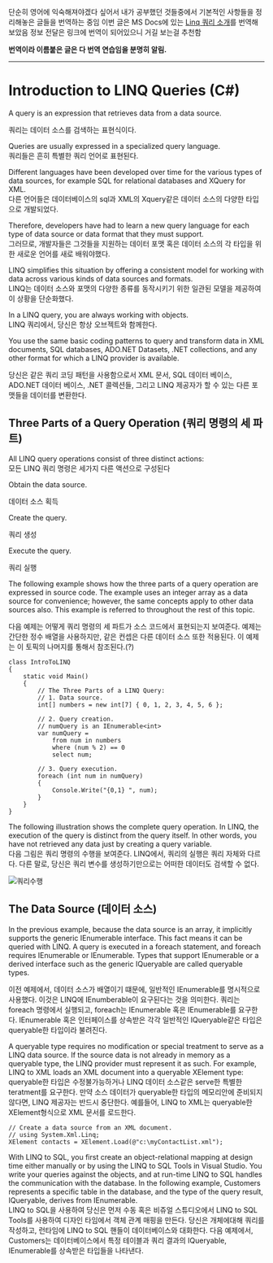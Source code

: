 단순히 영어에 익숙해져야겠다 싶어서 내가 공부했던 것들중에서 기본적인 사항들을 정리해놓은 글들을 번역하는 중임
이번 글은 MS Docs에 있는 [Linq 쿼리 소개](https://docs.microsoft.com/ko-kr/dotnet/csharp/programming-guide/concepts/linq/introduction-to-linq-queries)를 번역해보았음
정보 전달은 링크에 번역이 되어있으니 거길 보는걸 추천함

**번역이라 이름붙은 글은 다 번역 연습임을 분명히 알림.**

-----------------------------------------

# Introduction to LINQ Queries (C#)

A query is an expression that retrieves data from a data source.

쿼리는 데이터 소스를 검색하는 표현식이다.

Queries are usually expressed in a specialized query language.  
쿼리들은 흔히 특별한 쿼리 언어로 표현된다. 

Different languages have been developed over time for the various types of data sources, for example SQL for relational databases and XQuery for XML.  
다른 언어들은 데이터베이스의 sql과 XML의 Xquery같은 데이터 소스의 다양한 타입으로 개발되었다.

Therefore, developers have had to learn a new query language for each type of data source or data format that they must support.   
그러므로, 개발자들은 그것들을 지원하는 데이터 포맷 혹은 데이터 소스의 각 타입을 위한 새로운 언어를 새로 배워야했다.

LINQ simplifies this situation by offering a consistent model for working with data across various kinds of data sources and formats.  
LINQ는 데이터 소스와 포맷의 다양한 종류를 동작시키기 위한 일관된 모델을 제공하여 이 상황을 단순화했다.

In a LINQ query, you are always working with objects.  
LINQ 쿼리에서, 당신은 항상 오브젝트와 함께한다.

You use the same basic coding patterns to query and transform data in XML documents, SQL databases, ADO.NET Datasets, .NET collections, and any other format for which a LINQ provider is available.

당신은 같은 쿼리 코딩 패턴을 사용함으로서 XML 문서, SQL 데이터 베이스, ADO.NET 데이터 베이스, .NET 콜렉션들, 그리고 LINQ 제공자가 할 수 있는 다른 포맷들을 데이터를 변환한다.

## Three Parts of a Query Operation (쿼리 명령의 세 파트)

All LINQ query operations consist of three distinct actions:  
모든 LINQ 쿼리 명령은 세가지 다른 액션으로 구성된다

Obtain the data source.

데이터 소스 획득

Create the query.

쿼리 생성

Execute the query.

쿼리 실행

The following example shows how the three parts of a query operation are expressed in source code. The example uses an integer array as a data source for convenience; however, the same concepts apply to other data sources also. This example is referred to throughout the rest of this topic.

다음 예제는 어떻게 쿼리 명령의 세 파트가 소스 코드에서 표현되는지 보여준다. 예제는 간단한 정수 배열을 사용하지만, 같은 컨셉은 다른 데이터 소스 또한 적용된다. 이 예제는 이 토픽의 나머지를 통해서 참조된다.(?)

    class IntroToLINQ
    {
        static void Main()
        {
            // The Three Parts of a LINQ Query:
            // 1. Data source.
            int[] numbers = new int[7] { 0, 1, 2, 3, 4, 5, 6 };

            // 2. Query creation.
            // numQuery is an IEnumerable<int>
            var numQuery =
                from num in numbers
                where (num % 2) == 0
                select num;

            // 3. Query execution.
            foreach (int num in numQuery)
            {
                Console.Write("{0,1} ", num);
            }
        }
    }

The following illustration shows the complete query operation. In LINQ, the execution of the query is distinct from the query itself. In other words, you have not retrieved any data just by creating a query variable.  
다음 그림은 쿼리 명령의 수행을 보여준다. LINQ에서, 쿼리의 실행은 쿼리 자체와 다르다. 다른 말로, 당신은 쿼리 변수를 생성하기만으로는 어떠한 데이터도 검색할 수 없다.

![쿼리수행](https://docs.microsoft.com/ko-kr/dotnet/csharp/programming-guide/concepts/linq/media/introduction-to-linq-queries/linq-query-complete-operation.png)

## The Data Source (데이터 소스)

In the previous example, because the data source is an array, it implicitly supports the generic IEnumerable<T> interface. This fact means it can be queried with LINQ. A query is executed in a foreach statement, and foreach requires IEnumerable or IEnumerable<T>. Types that support IEnumerable<T> or a derived interface such as the generic IQueryable<T> are called queryable types.

이전 예제에서, 데이터 소스가 배열이기 떄문에, 일반적인 IEnumerable<T>를 명시적으로 사용했다. 이것은 LINQ에 IEnumberable이 요구된다는 것을 의미한다. 쿼리는 foreach 명령에서 실행되고, foreach는 IEnumerable 혹은 IEnumerable<T>를 요구한다. IEnumerable<T> 혹은 인터페이스를 상속받은 각각 일반적인 IQueryable<T>같은 타입은 queryable한 타입이라 불려진다.

A queryable type requires no modification or special treatment to serve as a LINQ data source. If the source data is not already in memory as a queryable type, the LINQ provider must represent it as such. For example, LINQ to XML loads an XML document into a queryable XElement type:  
queryable한 타입은  수정불가능하거나 LINQ 데이터 소스같은 serve한 특별한 teratment를 요구한다. 만약 소스 데이터가 queryable한 타입의 메모리안에 준비되지 않다면, LINQ 제공자는 반드시 중단한다. 예를들어, LINQ to XML는 queryable한 XElement형식으로 XML 문서를 로드한다.

    // Create a data source from an XML document.
    // using System.Xml.Linq;
    XElement contacts = XElement.Load(@"c:\myContactList.xml");

With LINQ to SQL, you first create an object-relational mapping at design time either manually or by using the LINQ to SQL Tools in Visual Studio. You write your queries against the objects, and at run-time LINQ to SQL handles the communication with the database. In the following example, Customers represents a specific table in the database, and the type of the query result, IQueryable<T>, derives from IEnumerable<T>.  
LINQ to SQL을 사용하여 당신은 먼저 수동 혹은 비쥬얼 스튜디오에서 LINQ to SQL Tools를 사용하여 디자인 타임에서 객체 관계 매핑을 만든다. 당신은 개체에대해 쿼리를 작성하고, 런타임에 LINQ to SQL 핸들이 데이터베이스와 대화한다. 다음 예제에서, Customers는 데이터베이스에서 특정 테이블과 쿼리 결과의 IQueryable<T>, IEnumerable<T>를 상속받은 타입들을 나타낸다.
